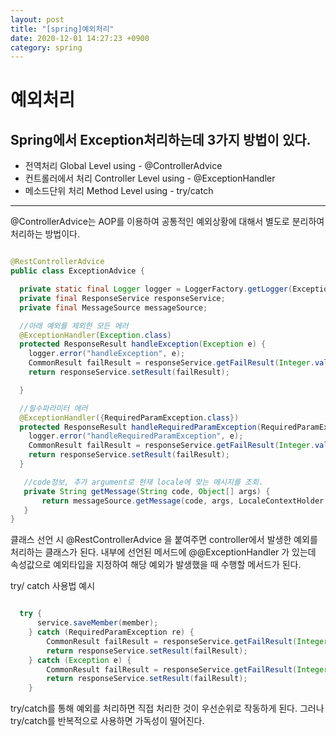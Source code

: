 ```yaml
---
layout: post
title: "[spring]예외처리"
date: 2020-12-01 14:27:23 +0900
category: spring
---
```


# 예외처리

## Spring에서 Exception처리하는데 3가지 방법이 있다.
* 전역처리 Global Level using - @ControllerAdvice
* 컨트롤러에서 처리 Controller Level using - @ExceptionHandler
* 메소드단위 처리 Method Level using - try/catch     

   
* * *      
@ControllerAdvice는 AOP를 이용하여 공통적인 예외상황에 대해서 별도로 분리하여 처리하는 방법이다.

``` java

@RestControllerAdvice
public class ExceptionAdvice {

  private static final Logger logger = LoggerFactory.getLogger(ExceptionAdvice.class);
  private final ResponseService responseService;
  private final MessageSource messageSource; 

  //아래 예외를 제외한 모든 에러 
  @ExceptionHandler(Exception.class) 
  protected ResponseResult handleException(Exception e) {
    logger.error("handleException", e);
    CommonResult failResult = responseService.getFailResult(Integer.valueOf(getMessage("unKnown.code")), getMessage("unKnown.msg"));
    return responseService.setResult(failResult);

  }

  //필수파라미터 에러 
  @ExceptionHandler({RequiredParamException.class}) 
  protected ResponseResult handleRequiredParamException(RequiredParamException e) {
    logger.error("handleRequiredParamException", e);
    CommonResult failResult = responseService.getFailResult(Integer.valueOf(getMessage("requiredParam.code")), getMessage("requiredParam.msg"));
    return responseService.setResult(failResult);
  }

   //code정보, 추가 argument로 현재 locale에 맞는 메시지를 조회.
   private String getMessage(String code, Object[] args) {
       return messageSource.getMessage(code, args, LocaleContextHolder.getLocale());
   }
}

```

클래스 선언 시 @RestControllerAdvice 을 붙여주면 controller에서 발생한 예외를 처리하는 클래스가 된다.
내부에 선언된 메서드에 @@ExceptionHandler 가 있는데 속성값으로 예외타입을 지정하여 해당 예외가 발생했을 때 수행할 메서드가 된다.

try/ catch 사용법 예시 
``` java

  try {
      service.saveMember(member);
    } catch (RequiredParamException re) {
        CommonResult failResult = responseService.getFailResult(Integer.valueOf(getMessage("requiredParam.code")), getMessage("requiredParam.msg"));
        return responseService.setResult(failResult);
    } catch (Exception e) {
        CommonResult failResult = responseService.getFailResult(Integer.valueOf(getMessage("unKnown.code")), getMessage("unKnown.msg"));
        return responseService.setResult(failResult);
    }

```

try/catch를 통해 예외를 처리하면 직접 처리한 것이 우선순위로 작동하게 된다.
그러나 try/catch를 반복적으로 사용하면 가독성이 떨어진다.



